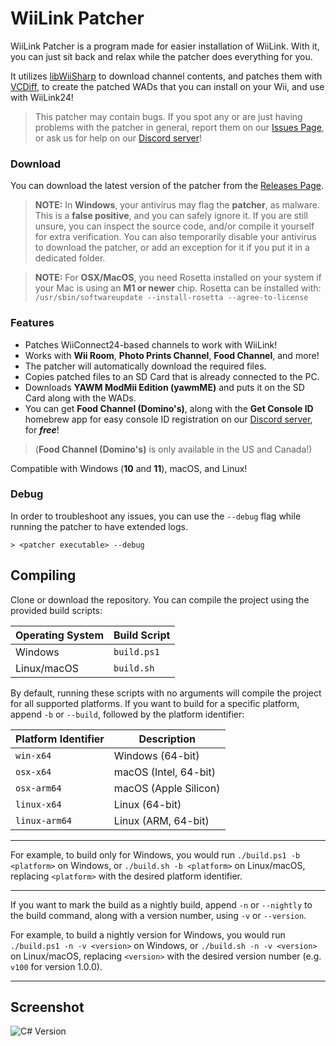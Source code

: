 # WiiLink Patcher

WiiLink Patcher is a program made for easier installation of WiiLink. With it, you can just sit back and relax while the patcher does everything for you.

It utilizes [libWiiSharp](https://github.com/WiiDatabase/libWiiSharp) to download channel contents, and patches them with [VCDiff](https://github.com/SnowflakePowered/vcdiff), to create the patched WADs that you can install on your Wii, and use with WiiLink24!

>This patcher may contain bugs. If you spot any or are just having problems with the patcher in general, report them on our [Issues Page](https://github.com/WiiLink24/WiiLink24-Patcher/issues), or ask us for help on our [Discord server](https://discord.gg/wiilink)!

### Download
You can download the latest version of the patcher from the [Releases Page](https://github.com/WiiLink24/WiiLink24-Patcher/releases).

>**NOTE:** In **Windows**, your antivirus may flag the **patcher**, as malware. This is a **false positive**, and you can safely ignore it. If you are still unsure, you can inspect the source code, and/or compile it yourself for extra verification. You can also temporarily disable your antivirus to download the patcher, or add an exception for it if you put it in a dedicated folder.

>**NOTE:** For **OSX/MacOS**, you need Rosetta installed on your system if your Mac is using an **M1 or newer** chip. Rosetta can be installed with:
>`/usr/sbin/softwareupdate --install-rosetta --agree-to-license`

### Features
* Patches WiiConnect24-based channels to work with WiiLink!
* Works with **Wii Room**, **Photo Prints Channel**, **Food Channel**, and more!
* The patcher will automatically download the required files.
* Copies patched files to an SD Card that is already connected to the PC.
* Downloads **YAWM ModMii Edition (yawmME)** and puts it on the SD Card along with the WADs.
* You can get **Food Channel (Domino's)**, along with the **Get Console ID** homebrew app for easy console ID registration on our [Discord server](https://discord.gg/wiilink), for ***free***!

>(**Food Channel (Domino's)** is only available in the US and Canada!)

Compatible with Windows (**10** and **11**), macOS, and Linux!

### Debug
In order to troubleshoot any issues, you can use the `--debug` flag while running the patcher to have extended logs.
```
> <patcher executable> --debug
```

## Compiling

Clone or download the repository. You can compile the project using the provided build scripts:

| Operating System | Build Script |
| --- | --- |
| Windows | `build.ps1` |
| Linux/macOS | `build.sh` |

By default, running these scripts with no arguments will compile the project for all supported platforms. If you want to build for a specific platform, append `-b` or `--build`, followed by the platform identifier:

| Platform Identifier | Description |
| --- | --- |
| `win-x64` | Windows (64-bit) |
| `osx-x64` | macOS (Intel, 64-bit) |
| `osx-arm64` | macOS (Apple Silicon) |
| `linux-x64` | Linux (64-bit) |
| `linux-arm64` | Linux (ARM, 64-bit) |

---

For example, to build only for Windows, you would run `./build.ps1 -b <platform>` on Windows, or `./build.sh -b <platform>` on Linux/macOS, replacing `<platform>` with the desired platform identifier.

---

If you want to mark the build as a nightly build, append `-n` or `--nightly` to the build command, along with a version number, using `-v` or `--version`.

For example, to build a nightly version for Windows, you would run `./build.ps1 -n -v <version>` on Windows, or `./build.sh -n -v <version>` on Linux/macOS, replacing `<version>` with the desired version number (e.g. `v100` for version 1.0.0).

---

## Screenshot
![C# Version](https://i.imgur.com/DlH8c0V.png)
